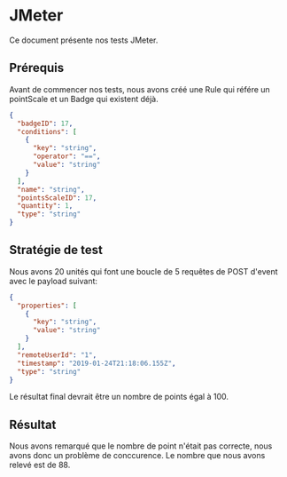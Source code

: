 # JMeter

Ce document présente nos tests JMeter.

## Prérequis

Avant de commencer nos tests, nous avons créé une Rule qui référe un pointScale et un Badge qui existent déjà.

```json
{
  "badgeID": 17,
  "conditions": [
    {
      "key": "string",
      "operator": "==",
      "value": "string"
    }
  ],
  "name": "string",
  "pointsScaleID": 17,
  "quantity": 1,
  "type": "string"
}
```

## Stratégie de test

Nous avons 20 unités qui font une boucle de 5 requêtes de POST d'event avec le payload suivant: 

```json
{
  "properties": [
    {
      "key": "string",
      "value": "string"
    }
  ],
  "remoteUserId": "1",
  "timestamp": "2019-01-24T21:18:06.155Z",
  "type": "string"
}
```

Le résultat final devrait être un nombre de points égal à 100.

## Résultat

Nous avons remarqué que le nombre de point n'était pas correcte, nous avons donc un problème de conccurence. Le nombre que nous avons relevé est de 88.